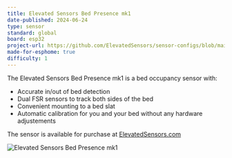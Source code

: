 ```yaml
---
title: Elevated Sensors Bed Presence mk1
date-published: 2024-06-24
type: sensor
standard: global
board: esp32
project-url: https://github.com/ElevatedSensors/sensor-configs/blob/main/bed-presence-mk1.yaml
made-for-esphome: true
difficulty: 1
---
```


The Elevated Sensors Bed Presence mk1 is a bed occupancy sensor with:

- Accurate in/out of bed detection
- Dual FSR sensors to track both sides of the bed
- Convenient mounting to a bed slat
- Automatic calibration for you and your bed without any hardware adjustements

The sensor is available for purchase at [ElevatedSensors.com](https://www.elevatedsensors.com/store/p/bed-presence-for-esphome)

![Elevated Sensors Bed Presence mk1](/Elevated-Sensors-Bed-Presence-mk1.png "Elevated Sensors Bed Presence mk1")
